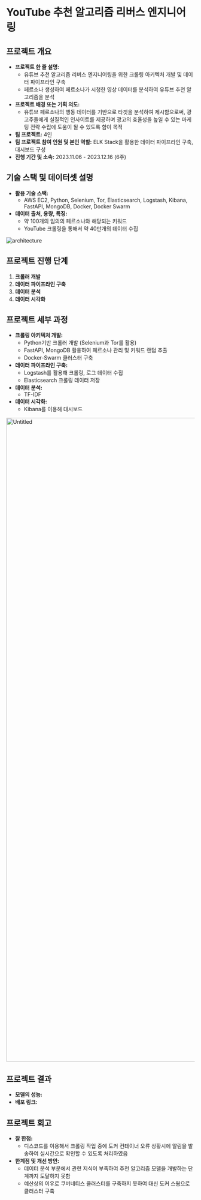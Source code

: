 # YouTube 추천 알고리즘 리버스 엔지니어링

## 프로젝트 개요

- **프로젝트 한 줄 설명:**
    - 유튜브 추천 알고리즘 리버스 엔지니어링을 위한 크롤링 아키텍처 개발 및 데이터 파이프라인 구축
    - 페르소나 생성하여 페르소나가 시청한 영상 데이터를 분석하여 유튜브 추천 알고리즘을 분석
- **프로젝트 배경 또는 기획 의도:**
    - 유튜브 페르소나의 행동 데이터를 기반으로 타겟을 분석하여 제시함으로써, 광고주들에게 실질적인 인사이트를 제공하며 광고의 효율성을 높일 수 있는 마케팅 전략 수립에 도움이 될 수 있도록 함이 목적
- **팀 프로젝트:** 4인
- **팀 프로젝트 참여 인원 및 본인 역할:** ELK Stack을 활용한 데이터 파이프라인 구축, 대시보드 구성
- **진행 기간 및 소속:** 2023.11.06 - 2023.12.16 (6주)

## 기술 스택 및 데이터셋 설명

- **활용 기술 스택:**
    - AWS EC2, Python, Selenium, Tor, Elasticsearch, Logstash, Kibana, FastAPI, MongoDB, Docker, Docker Swarm
- **데이터 출처, 용량, 특징:**
    - 약 100개의 임의의 페르소나와 해당되는 키워드
    - YouTube 크롤링을 통해서 약 40만개의 데이터 수집
      
![architecture](https://github.com/znkus1/final-project/assets/130662133/8d3f4bf3-1067-463b-85ff-598662ff6846)

## 프로젝트 진행 단계

1. **크롤러 개발**
2. **데이터 파이프라인 구축**
3. **데이터 분석**
4. **데이터 시각화**

## 프로젝트 세부 과정

- **크롤링 아키텍처 개발:**
    - Python기반 크롤러 개발 (Selenium과 Tor를 활용)
    - FastAPI, MongoDB 활용하여 페르소나 관리 및 키워드 랜덤 추출
    - Docker-Swarm 클러스터 구축
- **데이터 파이프라인 구축:**
    - Logstash를 활용해 크롤링, 로그 데이터 수집
    - Elasticsearch 크롤링 데이터 저장
- **데이터 분석:**
    - TF-IDF
- **데이터 시각화:**
    - Kibana를 이용해 대시보드
<img width="1716" alt="Untitled" src="https://github.com/znkus1/final-project/assets/130662133/3950c465-4bb9-4ac6-971b-8f267cdd6c2c">

## 프로젝트 결과

- **모델의 성능:**
- **배포 링크:**

## 프로젝트 회고

- **잘 한점:**
    - 디스코드를 이용해서 크롤링 작업 중에 도커 컨테이너 오류 상황시에 알림을 발송하여 실시간으로 확인할 수 있도록 처리하였음
- **한계점 및 개선 방안:**
    - 데이터 분석 부분에서 관련 지식이 부족하여 추천 알고리즘 모델을 개발하는 단계까지 도달하지 못함
    - 예산상의 이유로 쿠버네티스 클러스터를 구축하지 못하여 대신 도커 스웜으로 클러스터 구축
